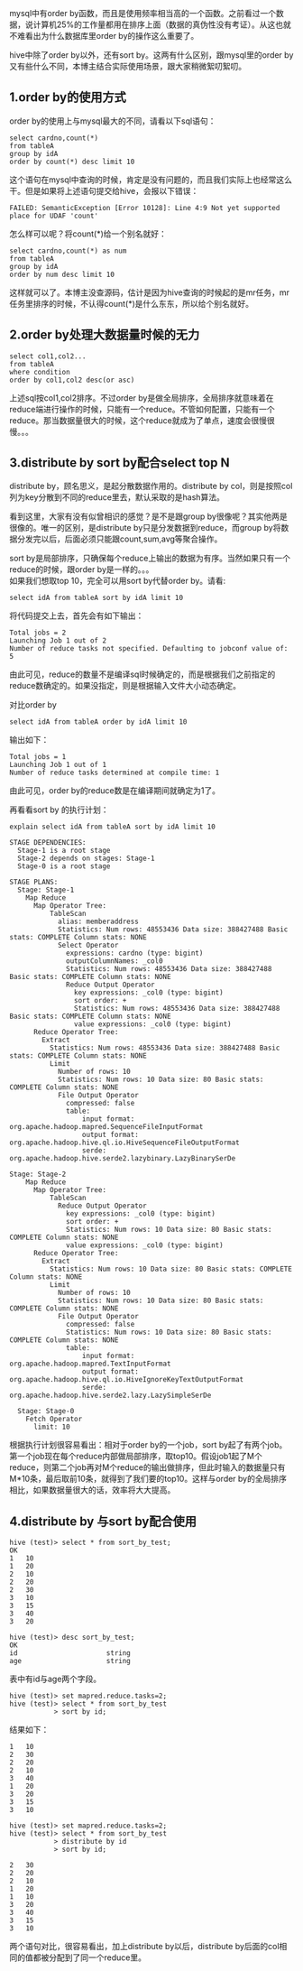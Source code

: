 mysql中有order by函数，而且是使用频率相当高的一个函数。之前看过一个数据，说计算机25%的工作量都用在排序上面（数据的真伪性没有考证）。从这也就不难看出为什么数据库里order by的操作这么重要了。  


hive中除了order by以外，还有sort by。这两有什么区别，跟mysql里的order by又有些什么不同，本博主结合实际使用场景，跟大家稍微絮叨絮叨。  

## 1.order by的使用方式
order by的使用上与mysql最大的不同，请看以下sql语句：  

```
select cardno,count(*)
from tableA
group by idA
order by count(*) desc limit 10
```  

这个语句在mysql中查询的时候，肯定是没有问题的，而且我们实际上也经常这么干。但是如果将上述语句提交给hive，会报以下错误：  

```
FAILED: SemanticException [Error 10128]: Line 4:9 Not yet supported place for UDAF 'count'
```  

怎么样可以呢？将count(*)给一个别名就好：  

```
select cardno,count(*) as num
from tableA
group by idA
order by num desc limit 10
```  

这样就可以了。本博主没查源码，估计是因为hive查询的时候起的是mr任务，mr任务里排序的时候，不认得count(*)是什么东东，所以给个别名就好。  

## 2.order by处理大数据量时候的无力

```
select col1,col2...
from tableA
where condition
order by col1,col2 desc(or asc)
```  

上述sql按col1,col2排序。不过order by是做全局排序，全局排序就意味着在reduce端进行操作的时候，只能有一个reduce。不管如何配置，只能有一个reduce。那当数据量很大的时候，这个reduce就成为了单点，速度会很慢很慢。。。  

## 3.distribute by sort by配合select top N
distribute by，顾名思义，是起分散数据作用的。distribute by col，则是按照col列为key分散到不同的reduce里去，默认采取的是hash算法。  

看到这里，大家有没有似曾相识的感觉？是不是跟group by很像呢？其实他两是很像的。唯一的区别，是distribute by只是分发数据到reduce，而group by将数据分发完以后，后面必须只能跟count,sum,avg等聚合操作。  

sort by是局部排序，只确保每个reduce上输出的数据为有序。当然如果只有一个reduce的时候，跟order by是一样的。。。  
如果我们想取top 10，完全可以用sort by代替order by。请看:  

```
select idA from tableA sort by idA limit 10
```  

将代码提交上去，首先会有如下输出：  

```
Total jobs = 2
Launching Job 1 out of 2
Number of reduce tasks not specified. Defaulting to jobconf value of: 5
```  

由此可见，reduce的数量不是编译sql时候确定的，而是根据我们之前指定的reduce数确定的。如果没指定，则是根据输入文件大小动态确定。  

对比order by  

```
select idA from tableA order by idA limit 10
```  
输出如下：  

```
Total jobs = 1
Launching Job 1 out of 1
Number of reduce tasks determined at compile time: 1
```  
由此可见，order by的reduce数是在编译期间就确定为1了。  

再看看sort by 的执行计划：  

```
explain select idA from tableA sort by idA limit 10
```

```
STAGE DEPENDENCIES:
  Stage-1 is a root stage
  Stage-2 depends on stages: Stage-1
  Stage-0 is a root stage

STAGE PLANS:
  Stage: Stage-1
    Map Reduce
      Map Operator Tree:
          TableScan
            alias: memberaddress
            Statistics: Num rows: 48553436 Data size: 388427488 Basic stats: COMPLETE Column stats: NONE
            Select Operator
              expressions: cardno (type: bigint)
              outputColumnNames: _col0
              Statistics: Num rows: 48553436 Data size: 388427488 Basic stats: COMPLETE Column stats: NONE
              Reduce Output Operator
                key expressions: _col0 (type: bigint)
                sort order: +
                Statistics: Num rows: 48553436 Data size: 388427488 Basic stats: COMPLETE Column stats: NONE
                value expressions: _col0 (type: bigint)
      Reduce Operator Tree:
        Extract
          Statistics: Num rows: 48553436 Data size: 388427488 Basic stats: COMPLETE Column stats: NONE
          Limit
            Number of rows: 10
            Statistics: Num rows: 10 Data size: 80 Basic stats: COMPLETE Column stats: NONE
            File Output Operator
              compressed: false
              table:
                  input format: org.apache.hadoop.mapred.SequenceFileInputFormat
                  output format: org.apache.hadoop.hive.ql.io.HiveSequenceFileOutputFormat
                  serde: org.apache.hadoop.hive.serde2.lazybinary.LazyBinarySerDe

Stage: Stage-2
    Map Reduce
      Map Operator Tree:
          TableScan
            Reduce Output Operator
              key expressions: _col0 (type: bigint)
              sort order: +
              Statistics: Num rows: 10 Data size: 80 Basic stats: COMPLETE Column stats: NONE
              value expressions: _col0 (type: bigint)
      Reduce Operator Tree:
        Extract
          Statistics: Num rows: 10 Data size: 80 Basic stats: COMPLETE Column stats: NONE
          Limit
            Number of rows: 10
            Statistics: Num rows: 10 Data size: 80 Basic stats: COMPLETE Column stats: NONE
            File Output Operator
              compressed: false
              Statistics: Num rows: 10 Data size: 80 Basic stats: COMPLETE Column stats: NONE
              table:
                  input format: org.apache.hadoop.mapred.TextInputFormat
                  output format: org.apache.hadoop.hive.ql.io.HiveIgnoreKeyTextOutputFormat
                  serde: org.apache.hadoop.hive.serde2.lazy.LazySimpleSerDe

  Stage: Stage-0
    Fetch Operator
      limit: 10
```  

根据执行计划很容易看出：相对于order by的一个job，sort by起了有两个job。第一个job现在每个reduce内部做局部排序，取top10。假设job1起了M个reduce，则第二个job再对M个reduce的输出做排序，但此时输入的数据量只有M*10条，最后取前10条，就得到了我们要的top10。这样与order by的全局排序相比，如果数据量很大的话，效率将大大提高。  


## 4.distribute by 与sort by配合使用

```
hive (test)> select * from sort_by_test;
OK
1	10
1	20
2	10
2	20
2	30
3	10
3	15
3	40
3	20
```  

```
hive (test)> desc sort_by_test;
OK
id                  	string
age                 	string
```  

表中有id与age两个字段。  

```
hive (test)> set mapred.reduce.tasks=2;
hive (test)> select * from sort_by_test
           > sort by id;
```  

结果如下：  

```
1	10
2	30
2	20
2	10
3	40
1	20
3	20
3	15
3	10
```  

```
hive (test)> set mapred.reduce.tasks=2;
hive (test)> select * from sort_by_test
           > distribute by id
           > sort by id;
```  

```
2	30
2	20
2	10
1	20
1	10
3	20
3	40
3	15
3	10
```  

两个语句对比，很容易看出，加上distribute by以后，distribute by后面的col相同的值都被分配到了同一个reduce里。  